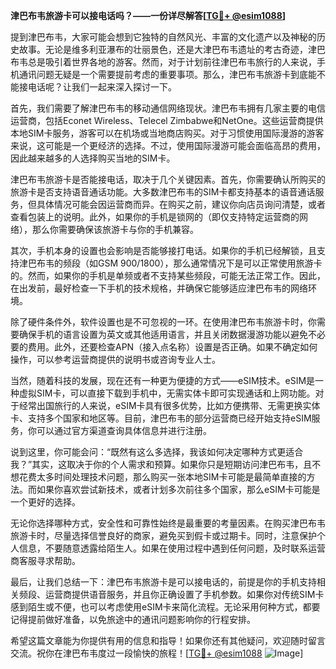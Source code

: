 **津巴布韦旅游卡可以接电话吗？——一份详尽解答[[TG💪+ @esim1088](https://t.me/s/esim1088)]**

提到津巴布韦，大家可能会想到它独特的自然风光、丰富的文化遗产以及神秘的历史故事。无论是维多利亚瀑布的壮丽景色，还是大津巴布韦遗址的考古奇迹，津巴布韦总是吸引着世界各地的游客。然而，对于计划前往津巴布韦旅行的人来说，手机通讯问题无疑是一个需要提前考虑的重要事项。那么，津巴布韦旅游卡到底能不能接电话呢？让我们一起来深入探讨一下。

首先，我们需要了解津巴布韦的移动通信网络现状。津巴布韦拥有几家主要的电信运营商，包括Econet Wireless、Telecel Zimbabwe和NetOne。这些运营商提供本地SIM卡服务，游客可以在机场或当地商店购买。对于习惯使用国际漫游的游客来说，这可能是一个更经济的选择。不过，使用国际漫游可能会面临高昂的费用，因此越来越多的人选择购买当地的SIM卡。

津巴布韦旅游卡是否能接电话，取决于几个关键因素。首先，你需要确认所购买的旅游卡是否支持语音通话功能。大多数津巴布韦的SIM卡都支持基本的语音通话服务，但具体情况可能会因运营商而异。在购买之前，建议你向店员询问清楚，或者查看包装上的说明。此外，如果你的手机是锁网的（即仅支持特定运营商的网络），那么你需要确保该旅游卡与你的手机兼容。

其次，手机本身的设置也会影响是否能够接打电话。如果你的手机已经解锁，且支持津巴布韦的频段（如GSM 900/1800），那么通常情况下是可以正常使用旅游卡的。然而，如果你的手机是单频或者不支持某些频段，可能无法正常工作。因此，在出发前，最好检查一下手机的技术规格，并确保它能够适应津巴布韦的网络环境。

除了硬件条件外，软件设置也是不可忽视的一环。在使用津巴布韦旅游卡时，你需要确保手机的语言设置为英文或其他适用语言，并且关闭数据漫游功能以避免不必要的费用。此外，还要检查APN（接入点名称）设置是否正确。如果不确定如何操作，可以参考运营商提供的说明书或咨询专业人士。

当然，随着科技的发展，现在还有一种更为便捷的方式——eSIM技术。eSIM是一种虚拟SIM卡，可以直接下载到手机中，无需实体卡即可实现通话和上网功能。对于经常出国旅行的人来说，eSIM卡具有很多优势，比如方便携带、无需更换实体卡、支持多个国家和地区等。目前，津巴布韦的部分运营商已经开始支持eSIM服务，你可以通过官方渠道查询具体信息并进行注册。

说到这里，你可能会问：“既然有这么多选择，我该如何决定哪种方式更适合我？”其实，这取决于你的个人需求和预算。如果你只是短期访问津巴布韦，且不想花费太多时间处理技术问题，那么购买一张本地SIM卡可能是最简单直接的方法。而如果你喜欢尝试新技术，或者计划多次前往多个国家，那么eSIM卡可能是一个更好的选择。

无论你选择哪种方式，安全性和可靠性始终是最重要的考量因素。在购买津巴布韦旅游卡时，尽量选择信誉良好的商家，避免买到假卡或过期卡。同时，注意保护个人信息，不要随意透露给陌生人。如果在使用过程中遇到任何问题，及时联系运营商客服寻求帮助。

最后，让我们总结一下：津巴布韦旅游卡是可以接电话的，前提是你的手机支持相关频段、运营商提供语音服务，并且你正确设置了手机参数。如果你对传统SIM卡感到陌生或不便，也可以考虑使用eSIM卡来简化流程。无论采用何种方式，都要记得提前做好准备，以免旅途中的通讯问题影响你的行程安排。

希望这篇文章能为你提供有用的信息和指导！如果你还有其他疑问，欢迎随时留言交流。祝你在津巴布韦度过一段愉快的旅程！[[TG💪+ @esim1088](https://t.me/s/esim1088) ![Image](https://i.postimg.cc/4NQfJmqS/Snipaste-2025-05-13-00-14-12.png)]